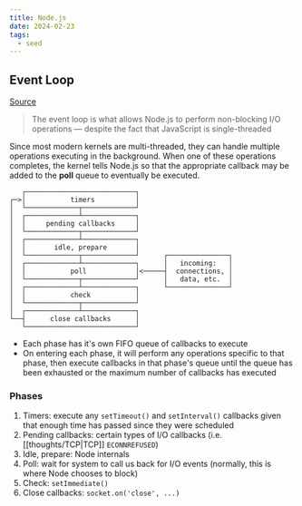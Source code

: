 ```yaml
---
title: Node.js
date: 2024-02-23
tags:
  - seed
---
```

## Event Loop
[Source](https://nodejs.org/en/learn/asynchronous-work/event-loop-timers-and-nexttick)

> The event loop is what allows Node.js to perform non-blocking I/O operations — despite the fact that JavaScript is single-threaded

Since most modern kernels are multi-threaded, they can handle multiple operations executing in the background. When one of these operations completes, the kernel tells Node.js so that the appropriate callback may be added to the **poll** queue to eventually be executed.

```plaintext
   ┌───────────────────────────┐
┌─>│           timers          │
│  └─────────────┬─────────────┘
│  ┌─────────────┴─────────────┐
│  │     pending callbacks     │
│  └─────────────┬─────────────┘
│  ┌─────────────┴─────────────┐
│  │       idle, prepare       │
│  └─────────────┬─────────────┘      ┌───────────────┐
│  ┌─────────────┴─────────────┐      │   incoming:   │
│  │           poll            │<─────┤  connections, │
│  └─────────────┬─────────────┘      │   data, etc.  │
│  ┌─────────────┴─────────────┐      └───────────────┘
│  │           check           │
│  └─────────────┬─────────────┘
│  ┌─────────────┴─────────────┐
└──┤      close callbacks      │
   └───────────────────────────┘
```

- Each phase has it's own FIFO queue of callbacks to execute
- On entering each phase, it will perform any operations specific to that phase, then execute callbacks in that phase's queue until the queue has been exhausted or the maximum number of callbacks has executed

### Phases
1. Timers: execute any `setTimeout()` and `setInterval()` callbacks given that enough time has passed since they were scheduled
2. Pending callbacks: certain types of I/O callbacks (i.e. [[thoughts/TCP|TCP]] `ECONNREFUSED`)
3. Idle, prepare: Node internals
4. Poll: wait for system to call us back for I/O events (normally, this is where Node chooses to block)
5. Check: `setImmediate()`
6. Close callbacks: `socket.on('close', ...)`

